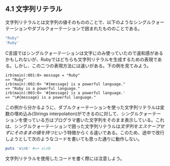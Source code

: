 ## 4.1 文字列リテラル

文字列リテラルとは文字列の値そのもののことで、以下のようなシングルクォーテーションやダブルクォーテーションで囲まれたもののことである。

```ruby
"Ruby"
'Ruby'
```

C言語ではシングルクォーテーションは文字にのみ使っていたので違和感があるかもしれないが、Rubyではどちらも文字列リテラルを生成するための表現である。しかし、この二つの表現方法には違いがある。下の例を見てみよう。

```
irb(main):001:0> message = "Ruby"
=> "Ruby"
irb(main):002:0> "#{message} is a powerful language."
=> "Ruby is a powerful language."
irb(main):003:0> '#{message} is a powerful language.'
=> "\#{message} is a powerful language."
```

この例から分かるように、ダブルクォーテーションを使った文字列リテラルは変数の埋め込み(Strings interpolation)ができるのに対して、シングルクォーテーションを使っている方はプログラマ書いた文字列をそのまま表示している。これは、シングルクォーテーションで囲った文字列リテラルは*文字列をエスケープせずにそのままの値を持つ*という特徴からくる違いである。このため、途中で改行しようとして次のようなコードを書いても思った通りに動作しない。

```ruby
puts 'a\nb' #=> a\nb
```

文字列リテラルを使用したコードを書く際には注意しよう。
